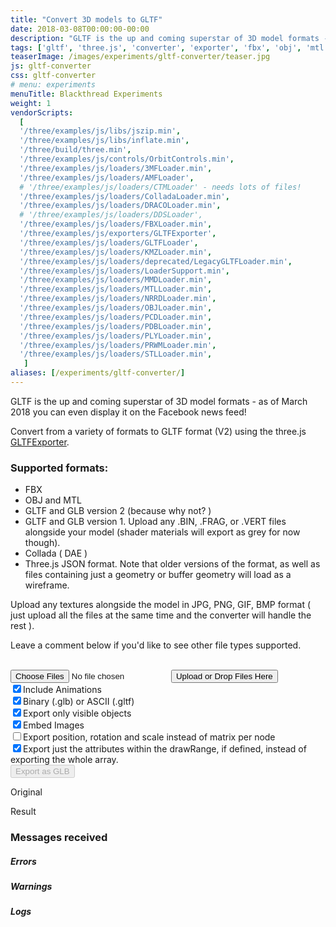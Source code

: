 ```yaml
---
title: "Convert 3D models to GLTF"
date: 2018-03-08T00:00:00-00:00
description: "GLTF is the up and coming superstar of 3D model formats - you can even display it on the Facebook news feed. Use this tool to convert from various formats to GLTF using the three.js exporter"
tags: ['gltf', 'three.js', 'converter', 'exporter', 'fbx', 'obj', 'mtl', 'dae', 'collada', 'dds']
teaserImage: /images/experiments/gltf-converter/teaser.jpg
js: gltf-converter
css: gltf-converter
# menu: experiments
menuTitle: Blackthread Experiments
weight: 1
vendorScripts:
  [
  '/three/examples/js/libs/jszip.min',
  '/three/examples/js/libs/inflate.min',
  '/three/build/three.min',
  '/three/examples/js/controls/OrbitControls.min',
  '/three/examples/js/loaders/3MFLoader.min',
  '/three/examples/js/loaders/AMFLoader',
  # '/three/examples/js/loaders/CTMLoader' - needs lots of files!
  '/three/examples/js/loaders/ColladaLoader.min',
  '/three/examples/js/loaders/DRACOLoader.min',
  # '/three/examples/js/loaders/DDSLoader',
  '/three/examples/js/loaders/FBXLoader.min',
  '/three/examples/js/exporters/GLTFExporter',
  '/three/examples/js/loaders/GLTFLoader',
  '/three/examples/js/loaders/KMZLoader.min',
  '/three/examples/js/loaders/deprecated/LegacyGLTFLoader.min',
  '/three/examples/js/loaders/LoaderSupport.min',
  '/three/examples/js/loaders/MMDLoader.min',
  '/three/examples/js/loaders/MTLLoader.min',
  '/three/examples/js/loaders/NRRDLoader.min',
  '/three/examples/js/loaders/OBJLoader.min',
  '/three/examples/js/loaders/PCDLoader.min',
  '/three/examples/js/loaders/PDBLoader.min',
  '/three/examples/js/loaders/PLYLoader.min',
  '/three/examples/js/loaders/PRWMLoader.min',
  '/three/examples/js/loaders/STLLoader.min',
   ]
aliases: [/experiments/gltf-converter/]
---
```


GLTF is the up and coming superstar of 3D model formats - as of March 2018 you can even display it on the Facebook news feed!

Convert from a variety of formats to GLTF format (V2) using the three.js <a href="https://threejs.org/examples/#misc_exporter_gltf">GLTFExporter</a>.

### Supported formats:

* FBX
* OBJ and MTL
* GLTF and GLB version 2 (because why not? )
* GLTF and GLB version 1. Upload any .BIN, .FRAG, or .VERT files alongside your model (shader materials will export as grey for now though).
* Collada ( DAE )
* Three.js JSON format. Note that older versions of the format, as well as files containing just a geometry or buffer geometry will load as a wireframe.

Upload any textures alongside the model in JPG, PNG, GIF, BMP format ( just upload all the files at the same time and the converter will handle the rest ).

Leave a comment below if you'd like to see other file types supported.<br><br>

<div class="border-section">
  <div id="file-upload-form">
    <input id="file-upload-input" type="file" name="files[]" multiple="" class="hide">
    <input type="submit" value="Upload or Drop Files Here" id="file-upload-button"/>
    <div id="options">
      <input id="option_animations" name="visible" type="checkbox" checked><span>Include Animations</span><br>
      <input id="option_binary" name="visible" type="checkbox" checked><span>Binary (.glb) or ASCII (.gltf)</span><br>
      <input id="option_visible" name="visible" type="checkbox" checked/><span>Export only visible objects</span><br>
      <input id="option_embedImages" name="visible" type="checkbox" checked><span>Embed Images</span><br>
      <!-- <input id="option_forceindices" name="visible" type="checkbox"><span>Force indices</span><br> -->
      <input id="option_trs" name="trs" type="checkbox"/><span>Export position, rotation and scale instead of matrix per node</span><br>
      <input id="option_drawrange" name="visible" type="checkbox" checked="checked"/><span>Export just the attributes within the drawRange, if defined, instead of exporting the whole array.</span><br>
    </div>
    <input type="submit" value="Export as GLB" id="export" disabled/>
  </div>
  <div id="previews">
    <div id="original-preview">
      <div id="original-loading-overlay" class="loading-overlay">
        <div id="original-loading-bar" class="loading-bar hide">
          <span id="original-bar" class="bar">
            <span id="original-progress" class="progress"></span>
          </span>
        </div>
      </div>
      <p id="original-preview-text">Original</p>
      <canvas id="original-preview-canvas"></canvas>
    </div>
    <div id="result-preview">
      <div id="result-loading-overlay" class="loading-overlay">
        <div id="result-loading-bar" class="loading-bar hide">
          <span id="result-bar" class="bar">
            <span id="result-progress" class="progress"></span>
          </span>
        </div>
      </div>
      <p id="result-preview-text">Result</p>
      <canvas id="result-preview-canvas"></canvas>
      <a href="#" id="fullscreen-button" title="Go fullscreen">
        <span class="fa fa-lg fa-arrows-alt" aria-hidden="true"></span>
      </a>
    </div>
  </div>
  <div id="messages" class="hide">
    <h3>Messages received</h3>
    <div id="errors-container" class="hide">
      <h5>Errors</h5>
      <div id="errors"></div>
    </div>
    <div id="warnings-container" class="hide">
      <h5>Warnings</h5>
      <div id="warnings"></div>
    </div>
    <div id="logs-container" class="hide">
      <h5>Logs</h5>
      <div id="logs"></div>
    </div>
  </div>
</div>